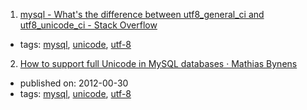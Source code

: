 1. [mysql - What's the difference between utf8_general_ci and utf8_unicode_ci - Stack Overflow](http://stackoverflow.com/questions/766809/whats-the-difference-between-utf8-general-ci-and-utf8-unicode-ci)
  * tags: [mysql](tags/mysql.md), [unicode](tags/unicode.md), [utf-8](tags/utf-8.md)
2. [How to support full Unicode in MySQL databases · Mathias Bynens](https://mathiasbynens.be/notes/mysql-utf8mb4)
  * published on: 2012-00-30
  * tags: [mysql](tags/mysql.md), [unicode](tags/unicode.md), [utf-8](tags/utf-8.md)
